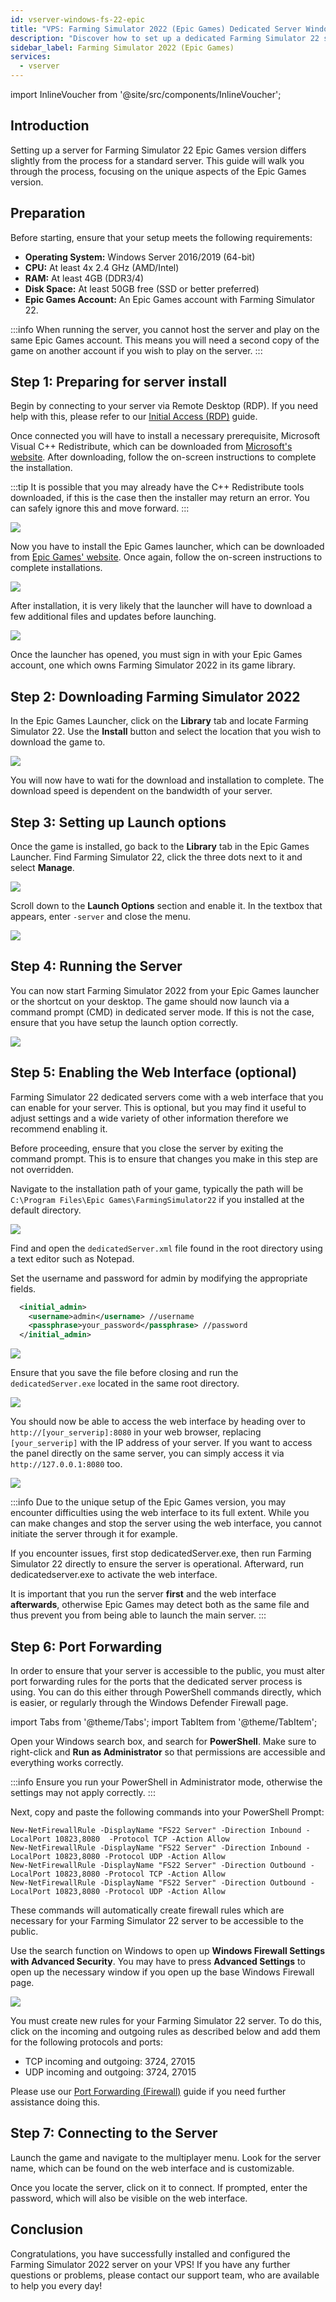 ```yaml
---
id: vserver-windows-fs-22-epic
title: "VPS: Farming Simulator 2022 (Epic Games) Dedicated Server Windows Setup"
description: "Discover how to set up a dedicated Farming Simulator 22 server for Epic Games to optimize gameplay and hosting experience → Learn more now"
sidebar_label: Farming Simulator 2022 (Epic Games)
services:
  - vserver
---
```


import InlineVoucher from '@site/src/components/InlineVoucher';

## Introduction
Setting up a server for Farming Simulator 22 Epic Games version differs slightly from the process for a standard server. This guide will walk you through the process, focusing on the unique aspects of the Epic Games version.
<InlineVoucher />

## Preparation

Before starting, ensure that your setup meets the following requirements:
- **Operating System:** Windows Server 2016/2019 (64-bit)
- **CPU:** At least 4x 2.4 GHz (AMD/Intel)
- **RAM:** At least 4GB (DDR3/4)
- **Disk Space:** At least 50GB free (SSD or better preferred)
- **Epic Games Account:** An Epic Games account with Farming Simulator 22.

:::info
When running the server, you cannot host the server and play on the same Epic Games account. This means you will need a second copy of the game on another account if you wish to play on the server.
:::

## Step 1: Preparing for server install
Begin by connecting to your server via Remote Desktop (RDP). If you need help with this, please refer to our [Initial Access (RDP)](vserver-windows-userdp.md) guide.

Once connected you will have to install a necessary prerequisite, Microsoft Visual C++ Redistribute, which can be downloaded from [Microsoft's website](https://learn.microsoft.com/en-US/cpp/windows/latest-supported-vc-redist?view=msvc-170). After downloading, follow the on-screen instructions to complete the installation.

:::tip
It is possible that you may already have the C++ Redistribute tools downloaded, if this is the case then the installer may return an error. You can safely ignore this and move forward.
:::

![](https://screensaver01.zap-hosting.com/index.php/s/9kjW9QdoWtwRAbW/preview.png)

Now you have to install the Epic Games launcher, which can be downloaded from [Epic Games' website](https://store.epicgames.com/en-US/download). Once again, follow the on-screen instructions to complete installations.

![](https://screensaver01.zap-hosting.com/index.php/s/msGyRYr5cxoSti5/preview.png)

After installation, it is very likely that the launcher will have to download a few additional files and updates before launching.

![](https://screensaver01.zap-hosting.com/index.php/s/Bzya5Tzj8sY7RY2/preview)

Once the launcher has opened, you must sign in with your Epic Games account, one which owns Farming Simulator 2022 in its game library.

## Step 2: Downloading Farming Simulator 2022

In the Epic Games Launcher, click on the **Library** tab and locate Farming Simulator 22. Use the **Install** button and select the location that you wish to download the game to.

![](https://screensaver01.zap-hosting.com/index.php/s/s9SxMgLtQHtwTPQ/preview)

You will now have to wati for the download and installation to complete. The download speed is dependent on the bandwidth of your server.

## Step 3: Setting up Launch options

Once the game is installed, go back to the **Library** tab in the Epic Games Launcher. Find Farming Simulator 22, click the three dots next to it and select **Manage**.

![](https://screensaver01.zap-hosting.com/index.php/s/t63G5XzxwpaLje9/preview)

Scroll down to the **Launch Options** section and enable it. In the textbox that appears, enter `-server` and close the menu.

![](https://screensaver01.zap-hosting.com/index.php/s/HLAXkbdpanAFfbS/preview)

## Step 4: Running the Server

You can now start Farming Simulator 2022 from your Epic Games launcher or the shortcut on your desktop. The game should now launch via a command prompt (CMD) in dedicated server mode. If this is not the case, ensure that you have setup the launch option correctly.

![](https://screensaver01.zap-hosting.com/index.php/s/Bf5LX72LWNwSFib/preview)

## Step 5: Enabling the Web Interface (optional)

Farming Simulator 22 dedicated servers come with a web interface that you can enable for your server. This is optional, but you may find it useful to adjust settings and a wide variety of other information therefore we recommend enabling it.

Before proceeding, ensure that you close the server by exiting the command prompt. This is to ensure that changes you make in this step are not overridden.

Navigate to the installation path of your game, typically the path will be `C:\Program Files\Epic Games\FarmingSimulator22` if you installed at the default directory.

![](https://screensaver01.zap-hosting.com/index.php/s/yoqHoDAFZFkP2Ps/preview)

Find and open the `dedicatedServer.xml` file found in the root directory using a text editor such as Notepad.

Set the username and password for admin by modifying the appropriate fields. 
```xml
  <initial_admin>
    <username>admin</username> //username
    <passphrase>your_password</passphrase> //password
  </initial_admin>
```

![](https://screensaver01.zap-hosting.com/index.php/s/gks4Pswpyc3Wcix/preview)

Ensure that you save the file before closing and run the `dedicatedServer.exe` located in the same root directory.

![](https://screensaver01.zap-hosting.com/index.php/s/KjNeS5E8BLEgnnH/preview)

You should now be able to access the web interface by heading over to `http://[your_serverip]:8080` in your web browser, replacing `[your_serverip]` with the IP address of your server. If you want to access the panel directly on the same server, you can simply access it via `http://127.0.0.1:8080` too.

![](https://screensaver01.zap-hosting.com/index.php/s/n96fcAxyxBnfjyL/preview)

:::info
Due to the unique setup of the Epic Games version, you may encounter difficulties using the web interface to its full extent. While you can make changes and stop the server using the web interface, you cannot initiate the server through it for example.

If you encounter issues, first stop dedicatedServer.exe, then run Farming Simulator 22 directly to ensure the server is operational. Afterward, run dedicatedserver.exe to activate the web interface. 

It is important that you run the server **first** and the web interface **afterwards**, otherwise Epic Games may detect both as the same file and thus prevent you from being able to launch the main server.
:::

## Step 6: Port Forwarding

In order to ensure that your server is accessible to the public, you must alter port forwarding rules for the ports that the dedicated server process is using. You can do this either through PowerShell commands directly, which is easier, or regularly through the Windows Defender Firewall page.

import Tabs from '@theme/Tabs';
import TabItem from '@theme/TabItem';

<Tabs>
<TabItem value="powershell" label="Via Powershell" default>

Open your Windows search box, and search for **PowerShell**. Make sure to right-click and **Run as Administrator** so that permissions are accessible and everything works correctly.

:::info
Ensure you run your PowerShell in Administrator mode, otherwise the settings may not apply correctly.
:::

Next, copy and paste the following commands into your PowerShell Prompt:
```
New-NetFirewallRule -DisplayName "FS22 Server" -Direction Inbound -LocalPort 10823,8080  -Protocol TCP -Action Allow
New-NetFirewallRule -DisplayName "FS22 Server" -Direction Inbound -LocalPort 10823,8080 -Protocol UDP -Action Allow
New-NetFirewallRule -DisplayName "FS22 Server" -Direction Outbound -LocalPort 10823,8080 -Protocol TCP -Action Allow
New-NetFirewallRule -DisplayName "FS22 Server" -Direction Outbound -LocalPort 10823,8080 -Protocol UDP -Action Allow
```

These commands will automatically create firewall rules which are necessary for your Farming Simulator 22 server to be accessible to the public.

</TabItem>

<TabItem value="windefender" label="Via Windows Defender">

Use the search function on Windows to open up **Windows Firewall Settings with Advanced Security**. You may have to press **Advanced Settings** to open up the necessary window if you open up the base Windows Firewall page.

![](https://github.com/zaphosting/docs/assets/42719082/5fb9f943-7e51-4d8f-9df4-2f5ff60857d3)

You must create new rules for your Farming Simulator 22 server. To do this, click on the incoming and outgoing rules as described below and add them for the following protocols and ports:
- TCP incoming and outgoing: 3724, 27015
- UDP incoming and outgoing: 3724, 27015

Please use our [Port Forwarding (Firewall)](vserver-windows-port.md) guide if you need further assistance doing this.

</TabItem>
</Tabs>

## Step 7: Connecting to the Server
Launch the game and navigate to the multiplayer menu. Look for the server name, which can be found on the web interface and is customizable.

Once you locate the server, click on it to connect. If prompted, enter the password, which will also be visible on the web interface.



## Conclusion

Congratulations, you have successfully installed and configured the Farming Simulator 2022 server on your VPS! If you have any further questions or problems, please contact our support team, who are available to help you every day! 

<InlineVoucher />
